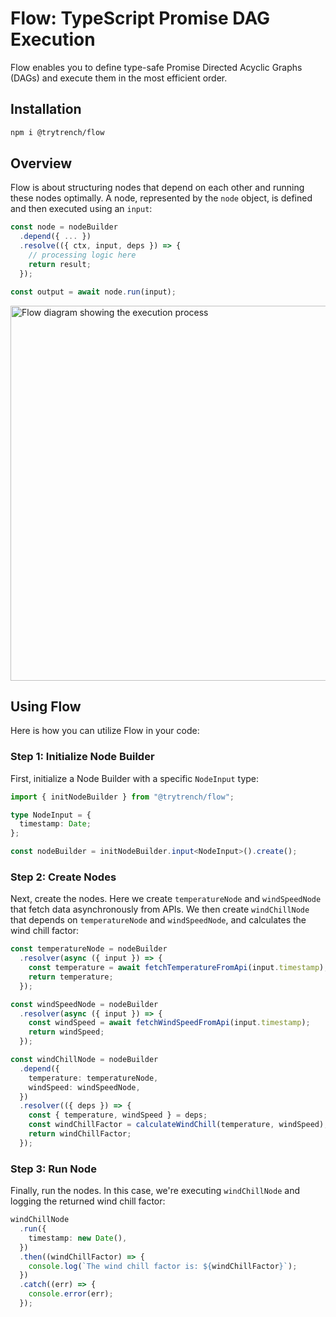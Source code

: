 # Flow: TypeScript Promise DAG Execution

Flow enables you to define type-safe Promise Directed Acyclic Graphs (DAGs) and execute them in the most efficient order.

## Installation

```bash
npm i @trytrench/flow
```

## Overview

Flow is about structuring nodes that depend on each other and running these nodes optimally. A node, represented by the `node` object, is defined and then executed using an `input`:

```typescript
const node = nodeBuilder
  .depend({ ... })
  .resolve(({ ctx, input, deps }) => {
    // processing logic here
    return result;
  });

const output = await node.run(input);
```

<p align="left">
	<img src="https://github.com/trytrench/flow/assets/19853022/dd524faf-d0bc-4394-9886-5ef8804a4453" width="600" alt="Flow diagram showing the execution process"/>
</p>

## Using Flow

Here is how you can utilize Flow in your code:

### Step 1: Initialize Node Builder

First, initialize a Node Builder with a specific `NodeInput` type:

```typescript
import { initNodeBuilder } from "@trytrench/flow";

type NodeInput = {
  timestamp: Date;
};

const nodeBuilder = initNodeBuilder.input<NodeInput>().create();
```

### Step 2: Create Nodes

Next, create the nodes. Here we create `temperatureNode` and `windSpeedNode` that fetch data asynchronously from APIs. We then create `windChillNode` that depends on `temperatureNode` and `windSpeedNode`, and calculates the wind chill factor:

```typescript
const temperatureNode = nodeBuilder
  .resolver(async ({ input }) => {
    const temperature = await fetchTemperatureFromApi(input.timestamp);
    return temperature;
  });

const windSpeedNode = nodeBuilder
  .resolver(async ({ input }) => {
    const windSpeed = await fetchWindSpeedFromApi(input.timestamp);
    return windSpeed;
  });

const windChillNode = nodeBuilder
  .depend({
    temperature: temperatureNode,
    windSpeed: windSpeedNode,
  })
  .resolver(({ deps }) => {
    const { temperature, windSpeed } = deps;
    const windChillFactor = calculateWindChill(temperature, windSpeed);
    return windChillFactor;
  });
```

### Step 3: Run Node

Finally, run the nodes. In this case, we're executing `windChillNode` and logging the returned wind chill factor:

```typescript
windChillNode
  .run({
    timestamp: new Date(),
  })
  .then((windChillFactor) => {
    console.log(`The wind chill factor is: ${windChillFactor}`);
  })
  .catch((err) => {
    console.error(err);
  });
```
